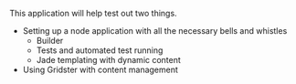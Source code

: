 This application will help test out two things.

* Setting up a node application with all the necessary bells and whistles
  * Builder
  * Tests and automated test running
  * Jade templating with dynamic content
* Using Gridster with content management